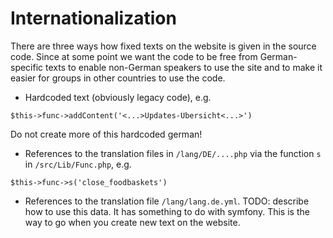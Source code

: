 # Internationalization

There are three ways how fixed texts on the website is given in the source code.
Since at some point we want the code to be free from German-specific texts to enable non-German speakers to use the site and to make it easier for groups in other countries to use the code.
- Hardcoded text (obviously legacy code), e.g.
```
$this->func->addContent('<...>Updates-Übersicht<...>')
```
Do not create more of this hardcoded german!
- References to the translation files in `/lang/DE/....php` via the function `s` in `/src/Lib/Func.php`, e.g.
```
$this->func->s('close_foodbaskets')
```
- References to the translation file `/lang/lang.de.yml`.
TODO: describe how to use this data. It has something to do with symfony.
This is the way to go when you create new text on the website.

